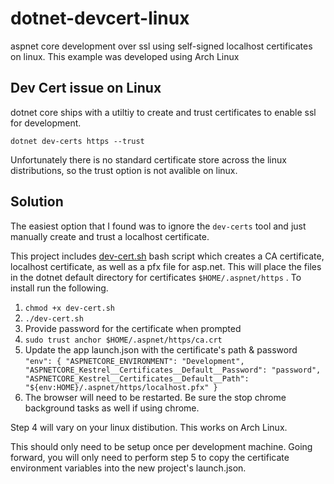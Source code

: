 # dotnet-devcert-linux
aspnet core development over ssl using self-signed localhost certificates on linux. This example was developed using Arch Linux

## Dev Cert issue on Linux
dotnet core ships with a utiltiy to create and trust certificates to enable ssl for development. 

`dotnet dev-certs https --trust`

Unfortunately there is no standard certificate store across the linux distributions, so the trust option is not avalible on linux.

## Solution
The easiest option that I found was to ignore the `dev-certs` tool and just manually create and trust a localhost certificate. 

This project includes [dev-cert.sh](dev-cert.sh) bash script which creates a CA certificate, localhost certificate, as well as a pfx file for asp.net.
This will place the files in the dotnet default directory for certificates `$HOME/.aspnet/https` . To install run the following.

1. `chmod +x dev-cert.sh`
2. `./dev-cert.sh`
3. Provide password for the certificate when prompted
4. `sudo trust anchor $HOME/.aspnet/https/ca.crt`
5. Update the app launch.json with the certificate's path & password
    `"env": {
        "ASPNETCORE_ENVIRONMENT": "Development",
        "ASPNETCORE_Kestrel__Certificates__Default__Password": "password",
        "ASPNETCORE_Kestrel__Certificates__Default__Path": "${env:HOME}/.aspnet/https/localhost.pfx"
      }`
6. The browser will need to be restarted. Be sure the stop chrome background tasks as well if using chrome.

Step 4 will vary on your linux distibution. This works on Arch Linux.

This should only need to be setup once per development machine. Going forward, you will only need to perform step 5 to copy the certificate environment variables into the new project's launch.json.


